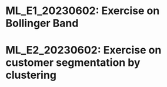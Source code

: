 # ML_E1_20230602: Exercise on Bollinger Band
# ML_E2_20230602: Exercise on customer segmentation by clustering

